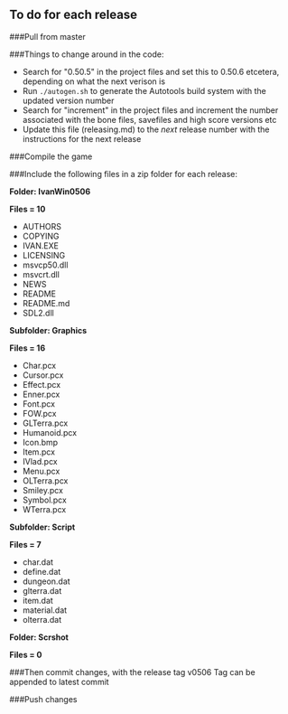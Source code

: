 To do for each release
----------------------

###Pull from master

###Things to change around in the code:

 - Search for "0.50.5" in the project files and set this to 0.50.6 etcetera, depending on what the next verison is
 - Run `./autogen.sh` to generate the Autotools build system with the updated version number
 - Search for "increment" in the project files and increment the number associated with the bone files, savefiles and high score versions etc
 - Update this file (releasing.md) to the _next_ release number with the instructions for the next release

###Compile the game

###Include the following files in a zip folder for each release:

**Folder: IvanWin0506**

**Files = 10**

  - AUTHORS
  - COPYING
  - IVAN.EXE
  - LICENSING
  - msvcp50.dll
  - msvcrt.dll
  - NEWS
  - README
  - README.md
  - SDL2.dll

**Subfolder: Graphics**

**Files = 16**

  - Char.pcx
  - Cursor.pcx
  - Effect.pcx
  - Enner.pcx
  - Font.pcx
  - FOW.pcx
  - GLTerra.pcx
  - Humanoid.pcx
  - Icon.bmp
  - Item.pcx
  - IVlad.pcx
  - Menu.pcx
  - OLTerra.pcx
  - Smiley.pcx
  - Symbol.pcx
  - WTerra.pcx

**Subfolder: Script**

**Files = 7**

  - char.dat
  - define.dat
  - dungeon.dat
  - glterra.dat
  - item.dat
  - material.dat
  - olterra.dat

**Folder: Scrshot**

**Files = 0**

###Then commit changes, with the release tag v0506
Tag can be appended to latest commit

###Push changes